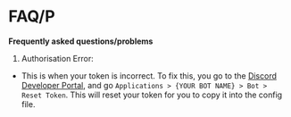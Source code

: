 # FAQ/P

**Frequently asked questions/problems**

1. Authorisation Error:

- This is when your token is incorrect. To fix this, you go to the [Discord Developer Portal](https://discord.dev), and go `Applications > {YOUR BOT NAME} > Bot > Reset Token`. This will reset your token for you to copy it into the config file. 